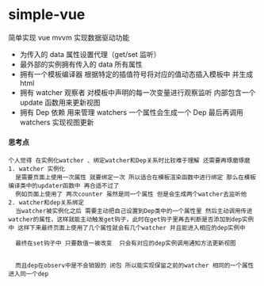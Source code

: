# simple-vue

简单实现 vue mvvm 实现数据驱动功能

- 为传入的 data 属性设置代理（get/set 监听）
- 最外部的实例拥有传入的 data 所有属性
- 拥有一个模板编译器 根据特定的插值符号将对应的值动态插入模板中 并生成 html
- 拥有 watcher 观察者 对模板中声明的每一次变量进行观察监听 内部包含一个 update 函数用来更新视图
- 拥有 Dep 依赖 用来管理 watchers 一个属性会生成一个 Dep 最后再调用 watchers 实现视图更新

#### 思考点

    个人觉得 在实例化watcher 、绑定watcher和Dep关系时比较难于理解 还需要再琢磨琢磨
    1. watcher 实例化
      是需要页面上使用一次属性 就要绑定一次 所以适合在模板渲染函数中进行绑定 那么在模板编译类中的updater函数中 再合适不过了
      例如页面上使用了 两次counter 虽然是同一个属性 但是会生成两个watcher去监听他
    2. watcher和dep关系绑定
      当watcher被实例化之后 需要主动把自己设置到Dep类中的一个属性里 然后主动调用传进watcher的属性，这样就能主动触发get钩子，此时在get钩子里再去判断是否添加到dep实例中 这样下来最终页面上使用了几个属性就会有几个watcher 并且能进入相应的dep实例中

      最终在set钩子中 只要数值一被改变  只会有对应的dep实例调用通知方法更新视图


      而且dep在observ中是不会销毁的 闭包 所以能实现保留之前的watcher 相同的一个属性 进入同一个dep

